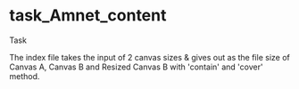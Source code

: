# task_Amnet_content
 Task

The index file takes the input of 2 canvas sizes & gives out as the file size of Canvas A, Canvas B and Resized Canvas B with 'contain' and 'cover' method.
